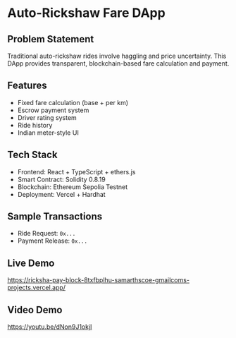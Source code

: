 # Auto-Rickshaw Fare DApp

## Problem Statement
Traditional auto-rickshaw rides involve haggling and price uncertainty. This DApp provides transparent, blockchain-based fare calculation and payment.

## Features
- Fixed fare calculation (base + per km)
- Escrow payment system
- Driver rating system
- Ride history
- Indian meter-style UI

## Tech Stack
- Frontend: React + TypeScript + ethers.js
- Smart Contract: Solidity 0.8.19
- Blockchain: Ethereum Sepolia Testnet
- Deployment: Vercel + Hardhat


## Sample Transactions
- Ride Request: `0x...`
- Payment Release: `0x...`

## Live Demo
https://ricksha-pay-block-8txfbplhu-samarthscoe-gmailcoms-projects.vercel.app/

## Video Demo
https://youtu.be/dNon9J1okjI



